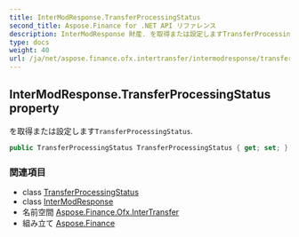```yaml
---
title: InterModResponse.TransferProcessingStatus
second_title: Aspose.Finance for .NET API リファレンス
description: InterModResponse 財産. を取得または設定しますTransferProcessingStatus.
type: docs
weight: 40
url: /ja/net/aspose.finance.ofx.intertransfer/intermodresponse/transferprocessingstatus/
---
```

## InterModResponse.TransferProcessingStatus property

を取得または設定します`TransferProcessingStatus`.

```csharp
public TransferProcessingStatus TransferProcessingStatus { get; set; }
```

### 関連項目

* class [TransferProcessingStatus](../../../aspose.finance.ofx/transferprocessingstatus/)
* class [InterModResponse](../)
* 名前空間 [Aspose.Finance.Ofx.InterTransfer](../../intermodresponse/)
* 組み立て [Aspose.Finance](../../../)


